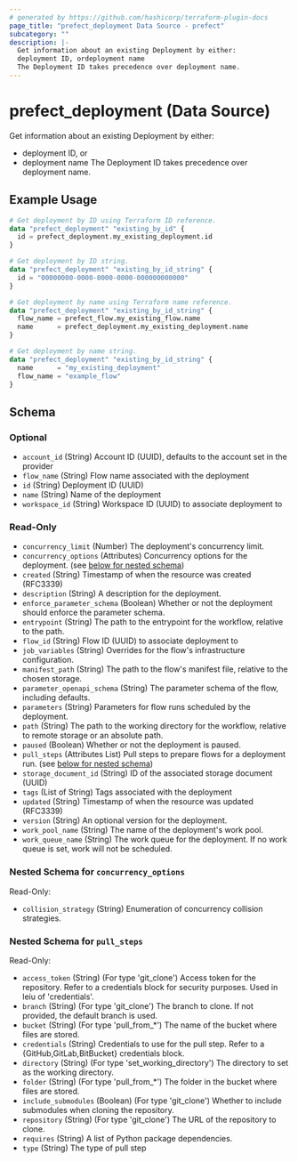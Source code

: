 ```yaml
---
# generated by https://github.com/hashicorp/terraform-plugin-docs
page_title: "prefect_deployment Data Source - prefect"
subcategory: ""
description: |-
  Get information about an existing Deployment by either:
  deployment ID, ordeployment name
  The Deployment ID takes precedence over deployment name.
---
```


# prefect_deployment (Data Source)

Get information about an existing Deployment by either:
- deployment ID, or
- deployment name
The Deployment ID takes precedence over deployment name.

## Example Usage

```terraform
# Get deployment by ID using Terraform ID reference.
data "prefect_deployment" "existing_by_id" {
  id = prefect_deployment.my_existing_deployment.id
}

# Get deployment by ID string.
data "prefect_deployment" "existing_by_id_string" {
  id = "00000000-0000-0000-0000-000000000000"
}

# Get deployment by name using Terraform name reference.
data "prefect_deployment" "existing_by_id_string" {
  flow_name = prefect_flow.my_existing_flow.name
  name      = prefect_deployment.my_existing_deployment.name
}

# Get deployment by name string.
data "prefect_deployment" "existing_by_id_string" {
  name      = "my_existing_deployment"
  flow_name = "example_flow"
}
```

<!-- schema generated by tfplugindocs -->
## Schema

### Optional

- `account_id` (String) Account ID (UUID), defaults to the account set in the provider
- `flow_name` (String) Flow name associated with the deployment
- `id` (String) Deployment ID (UUID)
- `name` (String) Name of the deployment
- `workspace_id` (String) Workspace ID (UUID) to associate deployment to

### Read-Only

- `concurrency_limit` (Number) The deployment's concurrency limit.
- `concurrency_options` (Attributes) Concurrency options for the deployment. (see [below for nested schema](#nestedatt--concurrency_options))
- `created` (String) Timestamp of when the resource was created (RFC3339)
- `description` (String) A description for the deployment.
- `enforce_parameter_schema` (Boolean) Whether or not the deployment should enforce the parameter schema.
- `entrypoint` (String) The path to the entrypoint for the workflow, relative to the path.
- `flow_id` (String) Flow ID (UUID) to associate deployment to
- `job_variables` (String) Overrides for the flow's infrastructure configuration.
- `manifest_path` (String) The path to the flow's manifest file, relative to the chosen storage.
- `parameter_openapi_schema` (String) The parameter schema of the flow, including defaults.
- `parameters` (String) Parameters for flow runs scheduled by the deployment.
- `path` (String) The path to the working directory for the workflow, relative to remote storage or an absolute path.
- `paused` (Boolean) Whether or not the deployment is paused.
- `pull_steps` (Attributes List) Pull steps to prepare flows for a deployment run. (see [below for nested schema](#nestedatt--pull_steps))
- `storage_document_id` (String) ID of the associated storage document (UUID)
- `tags` (List of String) Tags associated with the deployment
- `updated` (String) Timestamp of when the resource was updated (RFC3339)
- `version` (String) An optional version for the deployment.
- `work_pool_name` (String) The name of the deployment's work pool.
- `work_queue_name` (String) The work queue for the deployment. If no work queue is set, work will not be scheduled.

<a id="nestedatt--concurrency_options"></a>
### Nested Schema for `concurrency_options`

Read-Only:

- `collision_strategy` (String) Enumeration of concurrency collision strategies.


<a id="nestedatt--pull_steps"></a>
### Nested Schema for `pull_steps`

Read-Only:

- `access_token` (String) (For type 'git_clone') Access token for the repository. Refer to a credentials block for security purposes. Used in leiu of 'credentials'.
- `branch` (String) (For type 'git_clone') The branch to clone. If not provided, the default branch is used.
- `bucket` (String) (For type 'pull_from_*') The name of the bucket where files are stored.
- `credentials` (String) Credentials to use for the pull step. Refer to a {GitHub,GitLab,BitBucket} credentials block.
- `directory` (String) (For type 'set_working_directory') The directory to set as the working directory.
- `folder` (String) (For type 'pull_from_*') The folder in the bucket where files are stored.
- `include_submodules` (Boolean) (For type 'git_clone') Whether to include submodules when cloning the repository.
- `repository` (String) (For type 'git_clone') The URL of the repository to clone.
- `requires` (String) A list of Python package dependencies.
- `type` (String) The type of pull step
